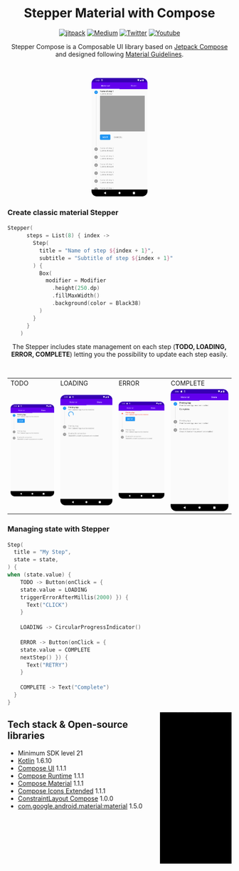<h1 align="center">Stepper Material with Compose</h1>

<p align="center">  
<a href="https://jitpack.io/#Xsims/compose-material-stepper"><img alt="jitpack" src="https://jitpack.io/v/Xsims/compose-material-stepper.svg"/></a>
<a href="https://medium.com/@romeo.prosecco"><img alt="Medium" src="https://skydoves.github.io/badges/Story-Medium.svg"/></a>
<a href="https://twitter.com/XsimsDev"><img alt="Twitter" src="https://img.shields.io/static/v1?label=Twitter&message=XsimsDev&color=blue&style=flat&logo=twitter&logoColor=white"/></a>
<a href="https://www.youtube.com/channel/UCICrbgl_T0qW4y4nZkUF-xw"><img alt="Youtube" src="https://img.shields.io/static/v1?label=Youtube&message=Xsims&color=FF0000&style=flat&logo=Youtube&logoColor=white"/></a>
</p>

<p align="center">  
Stepper Compose is a Composable UI library based on <a href="https://developer.android.com/jetpack/compose">Jetpack Compose</a> and designed following <a href="https://material.io/archive/guidelines/components/steppers.html">Material Guidelines</a>.<br/>
</p>
<br/>

<p float="left" align="center">
  <img src="./screenshots/classic_material_stepper.png" width="25%" />
</p>

### Create classic material Stepper

```kotlin
Stepper(
      steps = List(8) { index ->
        Step(
          title = "Name of step ${index + 1}",
          subtitle = "Subtitle of step ${index + 1}"
        ) {
          Box(
            modifier = Modifier
              .height(250.dp)
              .fillMaxWidth()
              .background(color = Black38)
          )
        }
      }
    )
```

 <p align="center">  
The Stepper includes state management on each step (<b>TODO, LOADING, ERROR, COMPLETE</b>) letting you the possibility to update each step easily.
</p>
<br/>

<table>
  <tr>
    <td>TODO</td>
    <td>LOADING</td>
    <td>ERROR</td>
    <td>COMPLETE</td>
  </tr>
  <tr>
    <td><img src="./screenshots/state_stepper_todo.png" width="100%" /></td>
    <td><img src="./screenshots/state_stepper_loading.png" width="100%" /></td>
    <td><img src="./screenshots/state_stepper_error.png" width="100%" /></td>
    <td><img src="./screenshots/state_stepper_complete.png" width="100%" /></td>
  </tr>
 </table>

### Managing state with Stepper

```kotlin
Step(
  title = "My Step",
  state = state,
) {
when (state.value) {
    TODO -> Button(onClick = { 
    state.value = LOADING 
    triggerErrorAfterMillis(2000) }) { 
      Text("CLICK") 
    }
    
    LOADING -> CircularProgressIndicator()
    
    ERROR -> Button(onClick = { 
    state.value = COMPLETE
    nextStep() }) { 
      Text("RETRY") 
    }
      
    COMPLETE -> Text("Complete")
  }
}
```

<img src="./screenshots/demo.gif" align="right" width="32%"/>

## Tech stack & Open-source libraries
- Minimum SDK level 21
- [Kotlin](https://kotlinlang.org/) 1.6.10
- [Compose UI](https://mvnrepository.com/artifact/androidx.compose.ui/ui/1.1.1) 1.1.1
- [Compose Runtime](https://mvnrepository.com/artifact/androidx.compose.runtime/runtime/1.1.1) 1.1.1
- [Compose Material](https://mvnrepository.com/artifact/androidx.compose.material/material/1.1.1) 1.1.1
- [Compose Icons Extended](https://mvnrepository.com/artifact/androidx.compose.material/material-icons-extended/1.1.1) 1.1.1
- [ConstraintLayout Compose](https://mvnrepository.com/artifact/androidx.constraintlayout/constraintlayout-compose/1.0.0) 1.0.0
- [com.google.android.material:material](https://mvnrepository.com/artifact/com.google.android.material/material/1.5.0) 1.5.0
